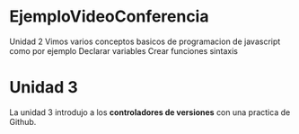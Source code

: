# EjemploVideoConferencia

Unidad 2
Vimos varios conceptos basicos de programacion  de javascript como por ejemplo
Declarar variables
Crear funciones
sintaxis

# Unidad 3

La unidad 3 introdujo a los **controladores de versiones** con una practica de Github.